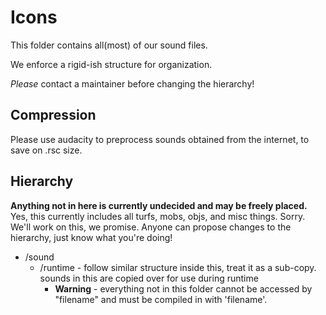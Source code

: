 # Icons

This folder contains all(most) of our sound files.

We enforce a rigid-ish structure for organization.

_Please_ contact a maintainer before changing the hierarchy!

## Compression

Please use audacity to preprocess sounds obtained from the internet, to save on .rsc size.

## Hierarchy

**Anything not in here is currently undecided and may be freely placed.**
Yes, this currently includes all turfs, mobs, objs, and misc things. Sorry. We'll work on this, we promise. Anyone can propose changes to the hierarchy, just know what you're doing!

- /sound
  - /runtime - follow similar structure inside this, treat it as a sub-copy. sounds in this are copied over for use during runtime
    - **Warning** - everything not in this folder cannot be accessed by "filename" and must be compiled in with 'filename'.
